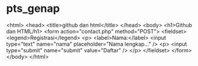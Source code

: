 # pts_genap
&lt;html&gt;
&lt;head&gt;
&lt;title&gt;github dan html&lt;/title&gt;
&lt;/head&gt;
&lt;body&gt;
&lt;h1&gt;Github dan HTML/h1&gt;
&lt;form action=&quot;contact.php&quot; method=&quot;POST&quot;&gt;
&lt;fieldset&gt;
&lt;legend&gt;Registrasi&lt;/legend&gt;
&lt;p&gt;
&lt;label&gt;Nama:&lt;/label&gt;
&lt;input type=&quot;text&quot; name=&quot;nama&quot; placeholder=&quot;Nama lengkap...&quot; /&gt;
&lt;p&gt;
&lt;input type=&quot;submit&quot; name=&quot;submit&quot; value=&quot;Daftar&quot; /&gt;
&lt;/p&gt;
&lt;/fieldset&gt;
&lt;/form&gt;
&lt;/body&gt;
&lt;/html&gt;
